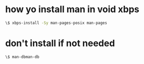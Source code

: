 # 

# how yo install man in void xbps
```bash
\$ xbps-install -Sy man-pages-posix man-pages
```
# don't install if not needed
```bash
\$ man-dbman-db
```
